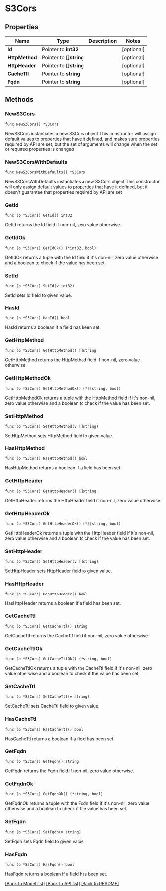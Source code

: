# S3Cors

## Properties

Name | Type | Description | Notes
------------ | ------------- | ------------- | -------------
**Id** | Pointer to **int32** |  | [optional] 
**HttpMethod** | Pointer to **[]string** |  | [optional] 
**HttpHeader** | Pointer to **[]string** |  | [optional] 
**CacheTtl** | Pointer to **string** |  | [optional] 
**Fqdn** | Pointer to **string** |  | [optional] 

## Methods

### NewS3Cors

`func NewS3Cors() *S3Cors`

NewS3Cors instantiates a new S3Cors object
This constructor will assign default values to properties that have it defined,
and makes sure properties required by API are set, but the set of arguments
will change when the set of required properties is changed

### NewS3CorsWithDefaults

`func NewS3CorsWithDefaults() *S3Cors`

NewS3CorsWithDefaults instantiates a new S3Cors object
This constructor will only assign default values to properties that have it defined,
but it doesn't guarantee that properties required by API are set

### GetId

`func (o *S3Cors) GetId() int32`

GetId returns the Id field if non-nil, zero value otherwise.

### GetIdOk

`func (o *S3Cors) GetIdOk() (*int32, bool)`

GetIdOk returns a tuple with the Id field if it's non-nil, zero value otherwise
and a boolean to check if the value has been set.

### SetId

`func (o *S3Cors) SetId(v int32)`

SetId sets Id field to given value.

### HasId

`func (o *S3Cors) HasId() bool`

HasId returns a boolean if a field has been set.

### GetHttpMethod

`func (o *S3Cors) GetHttpMethod() []string`

GetHttpMethod returns the HttpMethod field if non-nil, zero value otherwise.

### GetHttpMethodOk

`func (o *S3Cors) GetHttpMethodOk() (*[]string, bool)`

GetHttpMethodOk returns a tuple with the HttpMethod field if it's non-nil, zero value otherwise
and a boolean to check if the value has been set.

### SetHttpMethod

`func (o *S3Cors) SetHttpMethod(v []string)`

SetHttpMethod sets HttpMethod field to given value.

### HasHttpMethod

`func (o *S3Cors) HasHttpMethod() bool`

HasHttpMethod returns a boolean if a field has been set.

### GetHttpHeader

`func (o *S3Cors) GetHttpHeader() []string`

GetHttpHeader returns the HttpHeader field if non-nil, zero value otherwise.

### GetHttpHeaderOk

`func (o *S3Cors) GetHttpHeaderOk() (*[]string, bool)`

GetHttpHeaderOk returns a tuple with the HttpHeader field if it's non-nil, zero value otherwise
and a boolean to check if the value has been set.

### SetHttpHeader

`func (o *S3Cors) SetHttpHeader(v []string)`

SetHttpHeader sets HttpHeader field to given value.

### HasHttpHeader

`func (o *S3Cors) HasHttpHeader() bool`

HasHttpHeader returns a boolean if a field has been set.

### GetCacheTtl

`func (o *S3Cors) GetCacheTtl() string`

GetCacheTtl returns the CacheTtl field if non-nil, zero value otherwise.

### GetCacheTtlOk

`func (o *S3Cors) GetCacheTtlOk() (*string, bool)`

GetCacheTtlOk returns a tuple with the CacheTtl field if it's non-nil, zero value otherwise
and a boolean to check if the value has been set.

### SetCacheTtl

`func (o *S3Cors) SetCacheTtl(v string)`

SetCacheTtl sets CacheTtl field to given value.

### HasCacheTtl

`func (o *S3Cors) HasCacheTtl() bool`

HasCacheTtl returns a boolean if a field has been set.

### GetFqdn

`func (o *S3Cors) GetFqdn() string`

GetFqdn returns the Fqdn field if non-nil, zero value otherwise.

### GetFqdnOk

`func (o *S3Cors) GetFqdnOk() (*string, bool)`

GetFqdnOk returns a tuple with the Fqdn field if it's non-nil, zero value otherwise
and a boolean to check if the value has been set.

### SetFqdn

`func (o *S3Cors) SetFqdn(v string)`

SetFqdn sets Fqdn field to given value.

### HasFqdn

`func (o *S3Cors) HasFqdn() bool`

HasFqdn returns a boolean if a field has been set.


[[Back to Model list]](../README.md#documentation-for-models) [[Back to API list]](../README.md#documentation-for-api-endpoints) [[Back to README]](../README.md)


